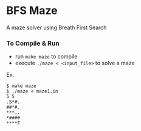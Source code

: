 # BFS Maze
A maze solver using Breath First Search

### To Compile & Run
* run `make maze` to compile
* execute `./maze < <input_file>` to solve a maze



Ex.

```
$ make maze
$ ./maze < maze1.in
5 5
.S*#.
##*#.
***..
*####
****F
```